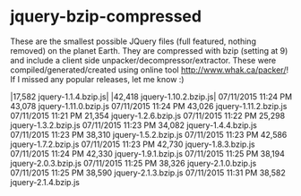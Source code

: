# jquery-bzip-compressed
These are the smallest possible JQuery files (full featured, nothing removed) on the planet Earth. They are compressed with bzip (setting at 9) and include a client side unpacker/decompressor/extractor. These were compiled/generated/created using online tool http://www.whak.ca/packer/!
If I missed any popular releases, let me know :)

|17,582 jquery-1.1.4.bzip.js|
|42,418 jquery-1.10.2.bzip.js|
07/11/2015  11:24 PM            43,078 jquery-1.11.0.bzip.js
07/11/2015  11:24 PM            43,026 jquery-1.11.2.bzip.js
07/11/2015  11:21 PM            21,354 jquery-1.2.6.bzip.js
07/11/2015  11:22 PM            25,298 jquery-1.3.2.bzip.js
07/11/2015  11:23 PM            34,082 jquery-1.4.4.bzip.js
07/11/2015  11:23 PM            38,310 jquery-1.5.2.bzip.js
07/11/2015  11:23 PM            42,586 jquery-1.7.2.bzip.js
07/11/2015  11:23 PM            42,730 jquery-1.8.3.bzip.js
07/11/2015  11:24 PM            42,330 jquery-1.9.1.bzip.js
07/11/2015  11:25 PM            38,194 jquery-2.0.3.bzip.js
07/11/2015  11:25 PM            38,326 jquery-2.1.0.bzip.js
07/11/2015  11:25 PM            38,590 jquery-2.1.3.bzip.js
07/11/2015  11:31 PM            38,582 jquery-2.1.4.bzip.js
